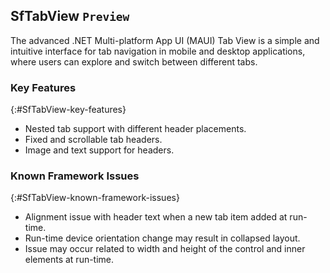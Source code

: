 ## SfTabView `Preview`

The advanced .NET Multi-platform App UI (MAUI) Tab View is a simple and intuitive interface for tab navigation in mobile and desktop applications, where users can explore and switch between different tabs.

### Key Features
{:#SfTabView-key-features}

* Nested tab support with different header placements.
* Fixed and scrollable tab headers.
* Image and text support for headers.

### Known Framework Issues
{:#SfTabView-known-framework-issues}

* Alignment issue with header text when a new tab item added at run-time.
* Run-time device orientation change may result in collapsed layout.
* Issue may occur related to width and height of the control and inner elements at run-time.